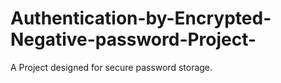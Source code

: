 # Authentication-by-Encrypted-Negative-password-Project-
A Project designed for secure password storage.
